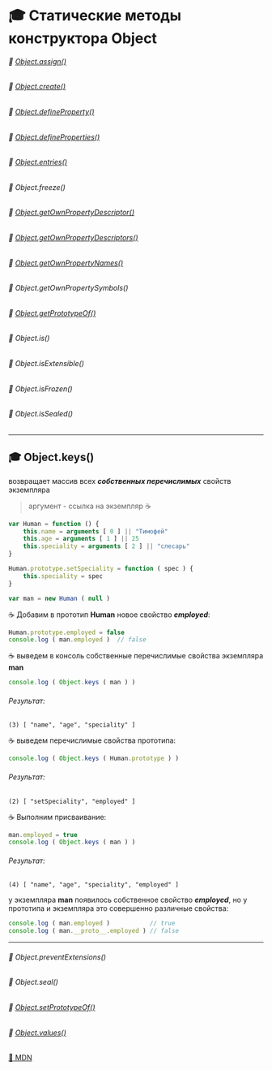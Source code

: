 # :mortar_board: Статические методы конструктора  Object
###### :radio_button: <a href="Object.assign">Object.assign()</a>
###### :radio_button: <a href="Object.create">Object.create()</a>
###### :radio_button: <a href="Object.defineProperty">Object.defineProperty()</a>
###### :radio_button: <a href="Object.defineProperties">Object.defineProperties()</a>
###### :radio_button: <a href="Object.entries">Object.entries()</a>
###### :radio_button: Object.freeze()
###### :radio_button: <a href="Object.getOwnPropertyDescriptor">Object.getOwnPropertyDescriptor()</a>
###### :radio_button: <a href="Object.getOwnPropertyDescriptors">Object.getOwnPropertyDescriptors()</a>
###### :radio_button: <a href="Object.getOwnPropertyNames">Object.getOwnPropertyNames()</a>
###### :radio_button: Object.getOwnPropertySymbols()
###### :radio_button: <a href="">Object.getPrototypeOf()</a>
###### :radio_button: Object.is()
###### :radio_button: Object.isExtensible()
###### :radio_button: Object.isFrozen()
###### :radio_button: Object.isSealed()
***
## :mortar_board: Object.keys()
возвращает массив всех **_собственных перечислимых_** свойств экземпляра

> аргумент - ссылка на экземпляр
:coffee:
```javascript
var Human = function () {
    this.name = arguments [ 0 ] || "Тимофей"
    this.age = arguments [ 1 ] || 25
    this.speciality = arguments [ 2 ] || "слесарь"
}

Human.prototype.setSpeciality = function ( spec ) {
    this.speciality = spec
}

var man = new Human ( null )
```
:coffee: Добавим в прототип **Human** новое свойство **_employed_**:
```javascript
Human.prototype.employed = false
console.log ( man.employed )  // false
```    
:coffee: выведем в консоль собственные перечислимые свойства экземпляра  **man**
```javascript
console.log ( Object.keys ( man ) )
```
###### Результат:
```console
(3) [ "name", "age", "speciality" ]
```
:coffee: выведем перечислимые свойства прототипа:
```javascript
console.log ( Object.keys ( Human.prototype ) )
```
###### Результат:
```console
(2) [ "setSpeciality", "employed" ]
```
:coffee: Выполним присваивание:
```javascript
man.employed = true
console.log ( Object.keys ( man ) )
```
###### Результат:
```console
(4) [ "name", "age", "speciality", "employed" ]
```
у экземпляра **man** появилось собственное свойство  **_employed_**, но у прототипа и экземпляра это совершенно различные свойства:
```javascript
console.log ( man.employed )           // true
console.log ( man.__proto__.employed ) // false
```
***
###### :radio_button: Object.preventExtensions()
###### :radio_button: Object.seal()
###### :radio_button: <a href="">Object.setPrototypeOf()</a>
###### :radio_button: <a href="Object.values">Object.values()</a>

[:link: MDN](https://developer.mozilla.org/en-US/docs/Web/JavaScript/Reference/Global_Objects/Object)
